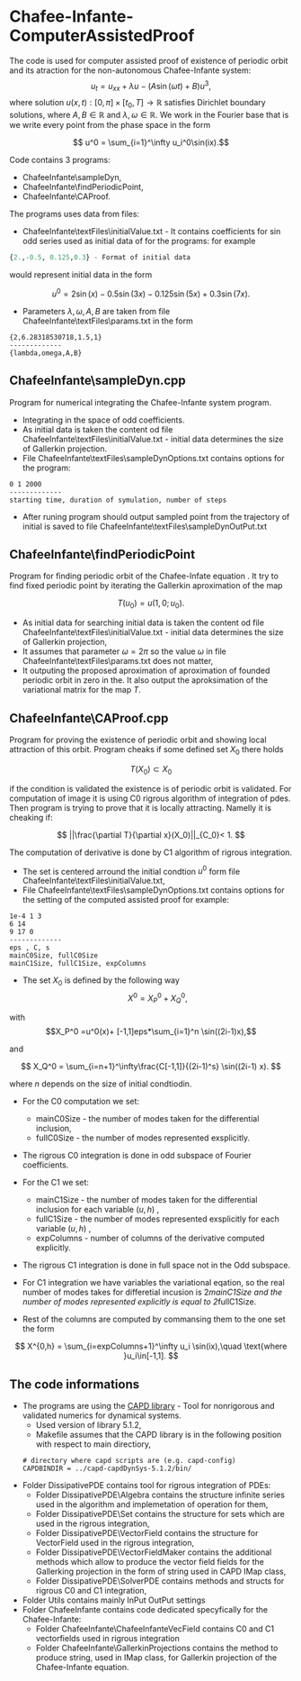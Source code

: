 # Chafee-Infante-ComputerAssistedProof
The code is used for computer assisted proof of existence of periodic orbit and its atraction for the non-autonomous Chafee-Infante system:
   $$u_t = u_{xx} + \lambda u - (A\sin(\omega t)+B)u^3,$$
    where solution $u(x,t):[0,\pi]\times[t_0,T]\to \mathbb{R}$ satisfies Dirichlet boundary solutions, where $A,B\in\mathbb{R}$ and $\lambda,\omega\in \mathbb{R}.$
We work in the Fourier base that is we write every point from the phase space in the form

$$ u^0 = \sum_{i=1}^\infty u_i^0\sin(ix).$$ 

Code contains 3 programs:
- ChafeeInfante\sampleDyn,
- ChafeeInfante\findPeriodicPoint,
- ChafeeInfante\CAProof.

The programs uses data from files:
- ChafeeInfante\textFiles\initialValue.txt - It contains coefficients for sin odd series used as initial data of for the programs: for example
```r
{2.,-0.5, 0.125,0.3} - Format of initial data
```
would represent initial data in the form

$$
u^0 = 2\sin(x)  -0.5\sin(3x) - 0.125\sin(5x)+ 0.3\sin(7x).
$$

- Parameters ${\lambda,\omega,A,B}$ are taken from file ChafeeInfante\textFiles\params.txt in the form 
 ```
{2,6.28318530718,1.5,1}
-------------
{lambda,omega,A,B}
```
## ChafeeInfante\sampleDyn.cpp
Program for numerical integrating the Chafee-Infante system program. </br>
- Integrating in the space of odd coefficients.
- As initial data is taken the content od file ChafeeInfante\textFiles\initialValue.txt - initial data determines the size of Gallerkin projection.  
- File ChafeeInfante\textFiles\sampleDynOptions.txt contains options for the program: 
```
0 1 2000 
-------------
starting time, duration of symulation, number of steps
```
- After runing program should output sampled point from the trajectory of initial is saved to file ChafeeInfante\textFiles\sampleDynOutPut.txt

## ChafeeInfante\findPeriodicPoint
Program for finding periodic orbit of the Chafee-Infate equation . It try to find fixed periodic point by iterating the Gallerkin aproximation of the map

$$
T(u_0) = u(1,0;u_0).
$$
- As initial data for searching initial data is taken the content od file ChafeeInfante\textFiles\initialValue.txt - initial data determines the size of Gallerkin projection,
- It assumes that parameter $\omega = 2\pi$ so the value $\omega$ in file ChafeeInfante\textFiles\params.txt does not matter,
- It outputing the proposed aproximation of aproximation of founded periodic orbit in zero in the. It also output the aproksimation of the variational matrix for the map $T$.

 ## ChafeeInfante\CAProof.cpp
 Program for proving the existence of periodic orbit and showing local attraction of this orbit.
 Program cheaks if some defined set $X_0$ there holds
 
$$ T(X_0)\subset X_0$$

if the condition is validated the existence is of periodic orbit is validated. For computation of image it is using C0 rigrous algorithm of integration of pdes. Then program is trying to prove that it is locally attracting.  Namelly it is cheaking if:

$$
||\frac{\partial T}{\partial x}(X_0)||_{C_0}< 1.
$$

The computation of derivative is done by C1 algorithm of rigrous integration.
- The set is centered arround the initial condtion $u^0$ form file ChafeeInfante\textFiles\initialValue.txt,
- File ChafeeInfante\textFiles\sampleDynOptions.txt contains options for the setting of the computed assisted proof for example:
```
1e-4 1 3 
6 14
9 17 0
-------------
eps , C, s
mainC0Size, fullC0Size
mainC1Size, fullC1Size, expColumns

```
- The set $X_0$ is defined by the following way
  $$X^0 = X_P^0 + X_Q^0,$$
  
with
$$X_P^0 =u^0(x)+ [-1,1]eps*\sum_{i=1}^n  \sin((2i-1)x),$$

and

$$
    X_Q^0 = \sum_{i=n+1}^\infty\frac{C[-1,1]}{(2i-1)^s} \sin((2i-1) x).
$$

where $n$ depends on the size of initial condtiodin.

- For the C0 computation we set:
   - mainC0Size -  the number of modes taken for the differential inclusion,
   - fullC0Size - the number of modes represented exsplicitly.
- The rigrous C0 integration is done in odd subspace of Fourier coefficients.

- For the C1 we set:
   - mainC1Size -  the number of modes taken for the differential inclusion for each variable $(u,h)$ ,
   - fullC1Size - the number of modes represented exsplicitly for each variable $(u,h)$ ,
   - expColumns - number of columns of the derivative computed explicitly.

- The rigrous C1 integration is done in full space not in the Odd subspace.
- For C1 integration we have variables the variational eqation, so the real number of modes takes for differetial incusion is 2*mainC1Size and the number of modes represented explicitly is equal to 2*fullC1Size.
- Rest of the columns are computed by commansing them to the one set  the form

$$
    X^{0,h} = \sum_{i=expColumns+1}^\infty u_i \sin(ix),\quad \text{where }u_i\in[-1,1].
$$

 ## The code informations
- The programs are using the [CAPD library](http://capd.ii.uj.edu.pl/index.php) - Tool for nonrigorous and validated numerics for dynamical systems.
  - Used version of library 5.1.2,
  - Makefile assumes that the CAPD library is in the following position with respect to main directiory,
   ```
   # directory where capd scripts are (e.g. capd-config)
   CAPDBINDIR = ../capd-capdDynSys-5.1.2/bin/
   
   ```
- Folder DissipativePDE contains tool for rigrous integration of PDEs:
  -  Folder DissipativePDE\Algebra contains the structure infinite series used in the algorithm and implemetation of operation for them,
  -  Folder DissipativePDE\Set contains the structure for sets which are used in the rigrous integration,
  -  Folder DissipativePDE\VectorField contains the structure for VectorField used in the rigrous integration,
  -  Folder DissipativePDE\VectorFieldMaker contains the additional methods which allow to produce the vector field fields for the Gallerking projection in the form of string used in CAPD IMap class,
  -  Folder DissipativePDE\SolverPDE contains methods and structs for rigrous C0 and C1 integration,
- Folder Utils contains mainly InPut OutPut settings
- Folder ChafeeInfante contains code dedicated specyfically for the Chafee-Infante:
   - Folder ChafeeInfante\ChafeeInfanteVecField contains  C0 and C1 vectorfields used in rigrous integration
   - Folder ChafeeInfante\GallerkinProjections contains the method to produce string, used in IMap class, for Gallerkin projection of the Chafee-Infante equation.



  



